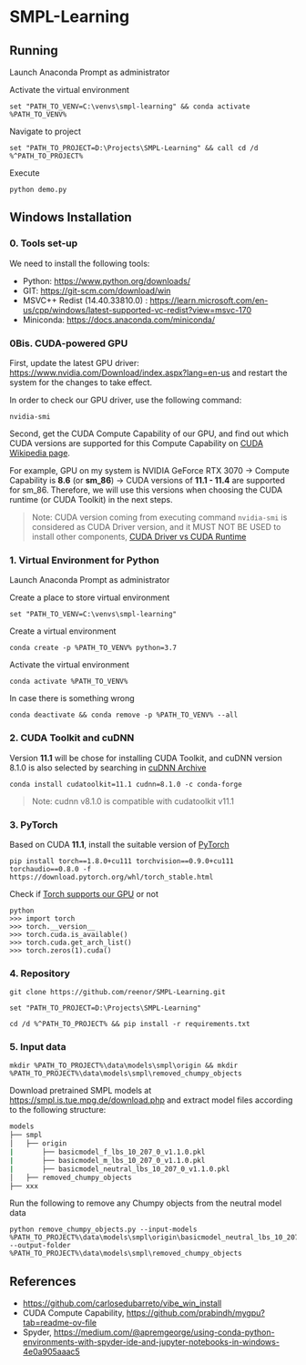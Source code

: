 # SMPL-Learning

## Running
Launch Anaconda Prompt as administrator

Activate the virtual environment
```Shell
set "PATH_TO_VENV=C:\venvs\smpl-learning" && conda activate %PATH_TO_VENV%
```
Navigate to project
```Shell
set "PATH_TO_PROJECT=D:\Projects\SMPL-Learning" && call cd /d %^PATH_TO_PROJECT%
```
Execute
```Shell
python demo.py
```

## Windows Installation

### 0. Tools set-up
We need to install the following tools:
- Python: https://www.python.org/downloads/
- GIT: https://git-scm.com/download/win
- MSVC++ Redist (14.40.33810.0) : https://learn.microsoft.com/en-us/cpp/windows/latest-supported-vc-redist?view=msvc-170
- Miniconda: https://docs.anaconda.com/miniconda/

### 0Bis. CUDA-powered GPU 
First, update the latest GPU driver: https://www.nvidia.com/Download/index.aspx?lang=en-us and restart the system for the changes to take effect.

In order to check our GPU driver, use the following command:
```Shell
nvidia-smi
```
Second, get the CUDA Compute Capability of our GPU, and find out which CUDA versions are supported for this Compute Capability on [CUDA Wikipedia page](https://en.wikipedia.org/wiki/CUDA#GPUs_supported).

For example, GPU on my system is NVIDIA GeForce RTX 3070 -> Compute Capability is **8.6** (or **sm_86**) -> CUDA versions of **11.1 - 11.4** are supported for sm_86. Therefore, we will use this versions when choosing the CUDA runtime (or CUDA Toolkit) in the next steps.

> Note: CUDA version coming from executing command `nvidia-smi` is considered as CUDA Driver version, and it MUST NOT BE USED to install other components, [CUDA Driver vs CUDA Runtime](https://stackoverflow.com/questions/53422407/different-cuda-versions-shown-by-nvcc-and-nvidia-smi)

### 1. Virtual Environment for Python
Launch Anaconda Prompt as administrator

Create a place to store virtual environment
```Shell
set "PATH_TO_VENV=C:\venvs\smpl-learning"
```
Create a virtual environment
```Shell
conda create -p %PATH_TO_VENV% python=3.7
```
Activate the virtual environment
```Shell
conda activate %PATH_TO_VENV%
```
In case there is something wrong
```Shell
conda deactivate && conda remove -p %PATH_TO_VENV% --all
```

### 2. CUDA Toolkit and cuDNN
Version **11.1** will be chose for installing CUDA Toolkit, and cuDNN version 8.1.0 is also selected by searching in [cuDNN Archive](https://developer.nvidia.com/rdp/cudnn-archive)
```Shell
conda install cudatoolkit=11.1 cudnn=8.1.0 -c conda-forge
```
> Note: cudnn v8.1.0 is compatible with cudatoolkit v11.1

### 3. PyTorch
Based on CUDA **11.1**, install the suitable version of [PyTorch](https://pytorch.org/get-started/previous-versions/)
```Shell
pip install torch==1.8.0+cu111 torchvision==0.9.0+cu111 torchaudio==0.8.0 -f https://download.pytorch.org/whl/torch_stable.html
```

Check if [Torch supports our GPU](https://stackoverflow.com/questions/60987997/why-torch-cuda-is-available-returns-false-even-after-installing-pytorch-with) or not
```
python
>>> import torch
>>> torch.__version__
>>> torch.cuda.is_available()
>>> torch.cuda.get_arch_list()
>>> torch.zeros(1).cuda()
```

### 4. Repository
```Shell
git clone https://github.com/reenor/SMPL-Learning.git
```

```Shell
set "PATH_TO_PROJECT=D:\Projects\SMPL-Learning"
```

```Shell
cd /d %^PATH_TO_PROJECT% && pip install -r requirements.txt
```

### 5. Input data

```Shell
mkdir %PATH_TO_PROJECT%\data\models\smpl\origin && mkdir %PATH_TO_PROJECT%\data\models\smpl\removed_chumpy_objects
```
Download pretrained SMPL models at https://smpl.is.tue.mpg.de/download.php and extract model files according to the following structure:

```bash
models
├── smpl
│   ├── origin
|       ├── basicmodel_f_lbs_10_207_0_v1.1.0.pkl
|       ├── basicmodel_m_lbs_10_207_0_v1.1.0.pkl
|       ├── basicmodel_neutral_lbs_10_207_0_v1.1.0.pkl
│   ├── removed_chumpy_objects
├── xxx
```

Run the following to remove any Chumpy objects from the neutral model data
```Shell
python remove_chumpy_objects.py --input-models %PATH_TO_PROJECT%\data\models\smpl\origin\basicmodel_neutral_lbs_10_207_0_v1.1.0.pkl --output-folder %PATH_TO_PROJECT%\data\models\smpl\removed_chumpy_objects
```

## References
- https://github.com/carlosedubarreto/vibe_win_install
- CUDA Compute Capability, https://github.com/prabindh/mygpu?tab=readme-ov-file
- Spyder, https://medium.com/@apremgeorge/using-conda-python-environments-with-spyder-ide-and-jupyter-notebooks-in-windows-4e0a905aaac5


